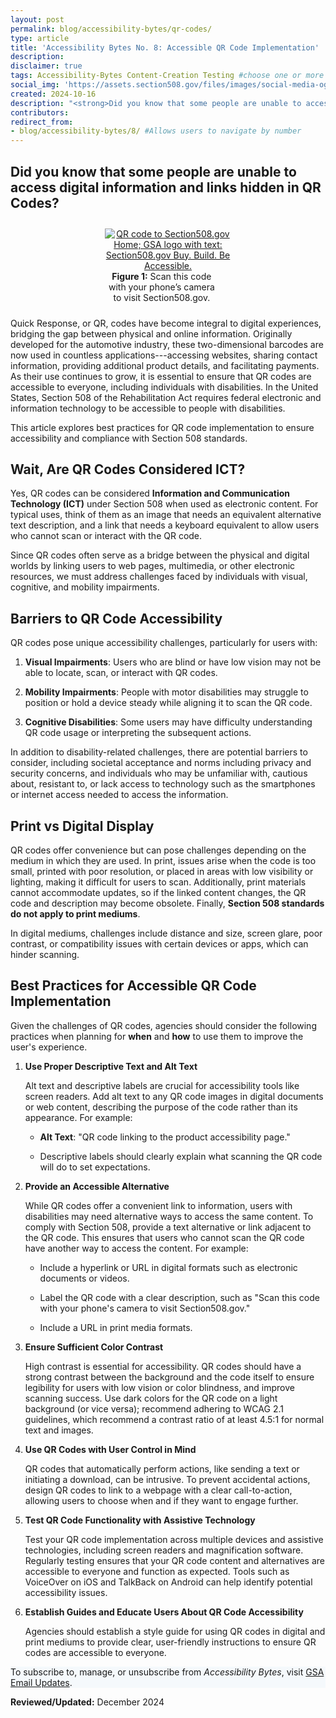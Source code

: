```yaml
---
layout: post
permalink: blog/accessibility-bytes/qr-codes/
type: article
title: 'Accessibility Bytes No. 8: Accessible QR Code Implementation'
description: 
disclaimer: true
tags: Accessibility-Bytes Content-Creation Testing #choose one or more (comma separated): Accessibility-Bytes, Acquisition, Content-Creation, Design-and-Develop, Events, Policy-and-Management, Testing 
social_img: 'https://assets.section508.gov/files/images/social-media-og-image-bytes.jpg'
created: 2024-10-16
description: "<strong>Did you know that some people are unable to access digital information and links hidden in QR Codes?</strong><p>Since QR codes often serve as a bridge between the physical and digital worlds by linking users to web pages, multimedia, or other electronic resources, we must understand and address challenges faced by individuals with visual, cognitive, and mobility impairments."
contributors: 
redirect_from:
- blog/accessibility-bytes/8/ #Allows users to navigate by number
---
```

<h2 style="line-height:1.2;">Did you know that some people are unable to access digital information and links hidden in QR Codes?</h2>

<div class="tablet:grid-col" style="margin: auto; max-width: 40%; text-align: center; padding: 10px 0px">
   <div class="margin-top-1"><a href="https://www.section508.gov"><img src="https://assets.section508.gov/files/images/byte-008-figure-1.jpg" alt="QR code to Section508.gov Home; GSA logo with text: Section508.gov Buy. Build. Be Accessible." aria-describedby="figure-1" class="border-2px border-base-light shadow-2 padding-1"></a>
   </div>
   <div class="font-mono-3xs margin-x-auto auto" style="max-width: 90%; text-align: center;"><span id="figure-1"><strong>Figure 1:</strong> Scan this code with your phone’s camera to visit Section508.gov.</span>
   </div>
</div>

Quick Response, or QR, codes have become integral to digital experiences, bridging the gap between physical and online information. Originally developed for the automotive industry, these two-dimensional barcodes are now used in countless applications---accessing websites, sharing contact information, providing additional product details, and facilitating payments. As their use continues to grow, it is essential to ensure that QR codes are accessible to everyone, including individuals with disabilities. In the United States, Section 508 of the Rehabilitation Act requires federal electronic and information technology to be accessible to people with disabilities. 

This article explores best practices for QR code implementation to ensure accessibility and compliance with Section 508 standards.

## Wait, Are QR Codes Considered ICT?

Yes, QR codes can be considered **Information and Communication Technology (ICT)** under Section 508 when used as electronic content. For typical uses, think of them as an image that needs an equivalent alternative text description, and a link that needs a keyboard equivalent to allow users who cannot scan or interact with the QR code.

Since QR codes often serve as a bridge between the physical and digital worlds by linking users to web pages, multimedia, or other electronic resources, we must address challenges faced by individuals with visual, cognitive, and mobility impairments.

## Barriers to QR Code Accessibility

QR codes pose unique accessibility challenges, particularly for users with:

1.  **Visual Impairments**: Users who are blind or have low vision may not be able to locate, scan, or interact with QR codes.

2.  **Mobility Impairments**: People with motor disabilities may struggle to position or hold a device steady while aligning it to scan the QR code.

3.  **Cognitive Disabilities**: Some users may have difficulty understanding QR code usage or interpreting the subsequent actions.

In addition to disability-related challenges, there are potential barriers to consider, including societal acceptance and norms including privacy and security concerns, and individuals who may be unfamiliar with, cautious about, resistant to, or lack access to technology such as the smartphones or internet access needed to access the information.

## Print vs Digital Display

QR codes offer convenience but can pose challenges depending on the medium in which they are used. In print, issues arise when the code is too small, printed with poor resolution, or placed in areas with low visibility or lighting, making it difficult for users to scan. Additionally, print materials cannot accommodate updates, so if the linked content changes, the QR code and description may become obsolete. Finally, **Section 508 standards do not apply to print mediums**.

In digital mediums, challenges include distance and size, screen glare, poor contrast, or compatibility issues with certain devices or apps, which can hinder scanning.

## Best Practices for Accessible QR Code Implementation

Given the challenges of QR codes, agencies should consider the following practices when planning for **when** and **how** to use them to improve the user's experience.

1. **Use Proper Descriptive Text and Alt Text**

   Alt text and descriptive labels are crucial for accessibility tools like screen readers. Add alt text to any QR code images in digital documents or web content, describing the purpose of the code rather than its appearance. For example:

    -   **Alt Text**: "QR code linking to the product accessibility page."

    -   Descriptive labels should clearly explain what scanning the QR code will do to set expectations.

2. **Provide an Accessible Alternative**

   While QR codes offer a convenient link to information, users with disabilities may need alternative ways to access the same content. To comply with Section 508, provide a text alternative or link adjacent to the QR code. This ensures that users who cannot scan the QR code have another way to access the content. For example:

    -   Include a hyperlink or URL in digital formats such as electronic documents or videos.

    -   Label the QR code with a clear description, such as "Scan this code with your phone's camera to visit Section508.gov."

    -   Include a URL in print media formats.

3. **Ensure Sufficient Color Contrast**

   High contrast is essential for accessibility. QR codes should have a strong contrast between the background and the code itself to ensure legibility for users with low vision or color blindness, and improve scanning success. Use dark colors for the QR code on a light background (or vice versa); recommend adhering to WCAG 2.1 guidelines, which recommend a contrast ratio of at least 4.5:1 for normal text and images.

4. **Use QR Codes with User Control in Mind**

   QR codes that automatically perform actions, like sending a text or initiating a download, can be intrusive. To prevent accidental actions, design QR codes to link to a webpage with a clear call-to-action, allowing users to choose when and if they want to engage further.

5. **Test QR Code Functionality with Assistive Technology**

   Test your QR code implementation across multiple devices and assistive technologies, including screen readers and magnification software. Regularly testing ensures that your QR code content and alternatives are accessible to everyone and function as expected. Tools such as VoiceOver on iOS and TalkBack on Android can help identify potential accessibility issues.

6. **Establish Guides and Educate Users About QR Code Accessibility**

   Agencies should establish a style guide for using QR codes in digital and print mediums to provide clear, user-friendly instructions to ensure QR codes are accessible to everyone.

<div class="border-base radius-lg border-1px padding-1" style="width: 100%; background-color: #f5f9fc;">
To subscribe to, manage, or unsubscribe from <em>Accessibility Bytes</em>, visit <a href="https://public.govdelivery.com/accounts/USGSA/subscriber/new?topic_id=USGSA_1324" target="_blank" class="usa-link--external">GSA Email Updates</a>.
</div>

**Reviewed/Updated:** December 2024